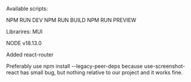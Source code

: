Available scripts:

NPM RUN DEV
NPM RUN BUILD
NPM RUN PREVIEW

Librarires: MUI

NODE v18.13.0

Added react-router

Preferably use npm install --legacy-peer-deps because use-screenshot-react has small bug, but nothing relative to our project and it works fine.
